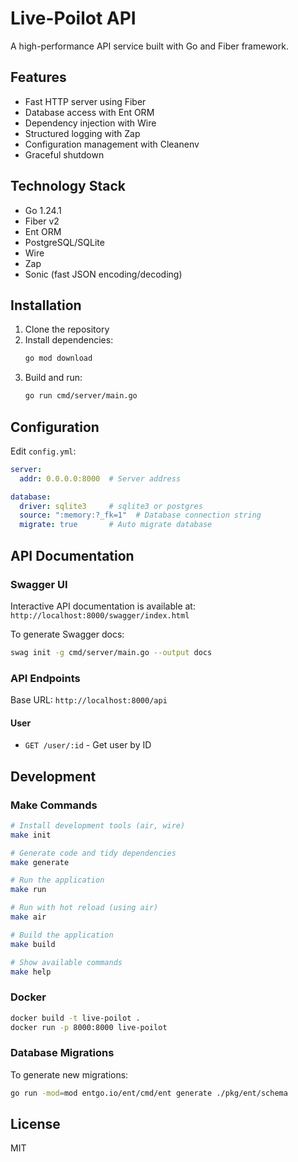 # Live-Poilot API

A high-performance API service built with Go and Fiber framework.

## Features

- Fast HTTP server using Fiber
- Database access with Ent ORM
- Dependency injection with Wire
- Structured logging with Zap
- Configuration management with Cleanenv
- Graceful shutdown

## Technology Stack

- Go 1.24.1
- Fiber v2
- Ent ORM
- PostgreSQL/SQLite
- Wire
- Zap
- Sonic (fast JSON encoding/decoding)

## Installation

1. Clone the repository
2. Install dependencies:
   ```bash
   go mod download
   ```
3. Build and run:
   ```bash
   go run cmd/server/main.go
   ```

## Configuration

Edit `config.yml`:

```yaml
server:
  addr: 0.0.0.0:8000  # Server address

database:
  driver: sqlite3     # sqlite3 or postgres
  source: ":memory:?_fk=1"  # Database connection string
  migrate: true       # Auto migrate database
```

## API Documentation

### Swagger UI

Interactive API documentation is available at:  
`http://localhost:8000/swagger/index.html`

To generate Swagger docs:
```bash
swag init -g cmd/server/main.go --output docs
```

### API Endpoints

Base URL: `http://localhost:8000/api`

#### User

- `GET /user/:id` - Get user by ID

## Development

### Make Commands

```bash
# Install development tools (air, wire)
make init

# Generate code and tidy dependencies
make generate

# Run the application
make run

# Run with hot reload (using air)
make air

# Build the application
make build

# Show available commands
make help
```

### Docker

```bash
docker build -t live-poilot .
docker run -p 8000:8000 live-poilot
```

### Database Migrations

To generate new migrations:
```bash
go run -mod=mod entgo.io/ent/cmd/ent generate ./pkg/ent/schema
```

## License

MIT
